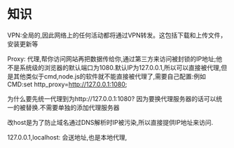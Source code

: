 # 知识

VPN:全局的,因此网络上的任何活动都将通过VPN转发。这包括下载和上传文件，安装更新等

Proxy: 代理,帮你访问网站再把数据传给你,通过第三方来访问被封锁的IP地址;他不是系统级的浏览器的默认端口为1080.默认IP为127.0.0.1,所以可以直接被代理,但是其他类似于cmd,node.js的软件就不能直接被代理了,需要自己配置:例如CMD:set http_proxy=http://127.0.0.1:1080; 

为什么要先统一代理到为http://127.0.0.1:1080? 因为要换代理服务器的话可以统一的被替换.不需要单独的添加代理服务器

改host是为了防止域名通过DNS解析时IP被污染,所以直接提供IP地址来访问.

127.0.0.1,localhost: 会送地址,也是本地代理,













